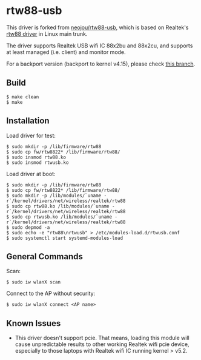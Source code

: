 # rtw88-usb

This driver is forked from [neojou/rtw88-usb](https://github.com/neojou/rtw88-usb), which is based on Realtek's [rtw88 driver](https://github.com/torvalds/linux/tree/master/drivers/net/wireless/realtek/rtw88) in Linux main trunk.

The driver supports Realtek USB wifi IC 88x2bu and 88x2cu, and supports at least managed (i.e. client) and monitor mode.

For a backport version (backport to kernel v4.15), please check [this branch](https://github.com/borting/rtw88-usb/tree/backport-cfc1291-v4.15.0).

## Build

```console
$ make clean
$ make
```

## Installation

Load driver for test:
```console
$ sudo mkdir -p /lib/firmware/rtw88
$ sudo cp fw/rtw8822* /lib/firmware/rtw88/
$ sudo insmod rtw88.ko
$ sudo insmod rtwusb.ko
```
Load driver at boot:
```console
$ sudo mkdir -p /lib/firmware/rtw88
$ sudo cp fw/rtw8822* /lib/firmware/rtw88/
$ sudo mkdir -p /lib/modules/`uname -r`/kernel/drivers/net/wireless/realtek/rtw88
$ sudo cp rtw88.ko /lib/modules/`uname -r`/kernel/drivers/net/wireless/realtek/rtw88
$ sudo cp rtwusb.ko /lib/modules/`uname -r`/kernel/drivers/net/wireless/realtek/rtw88
$ sudo depmod -a
$ sudo echo -e "rtw88\nrtwusb" > /etc/modules-load.d/rtwusb.conf
$ sudo systemctl start systemd-modules-load
```

## General Commands

Scan:
```console
$ sudo iw wlanX scan
```
Connect to the AP without security:
```console
$ sudo iw wlanX connect <AP name>
```
## Known Issues

* This driver doesn't support pcie. That means, loading this module will cause unpredictable results to other working Realtek wifi pcie device, especially to those laptops with Realtek wifi IC running kernel > v5.2.
